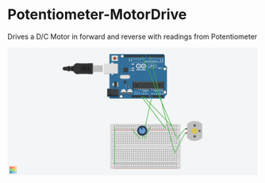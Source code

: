 # Potentiometer-MotorDrive
Drives a D/C Motor in forward and reverse with readings from Potentiometer

![Sketch](https://github.com/MarinaraSky/Potentiometer-MotorDrive/blob/master/aOIrs8G.png)
